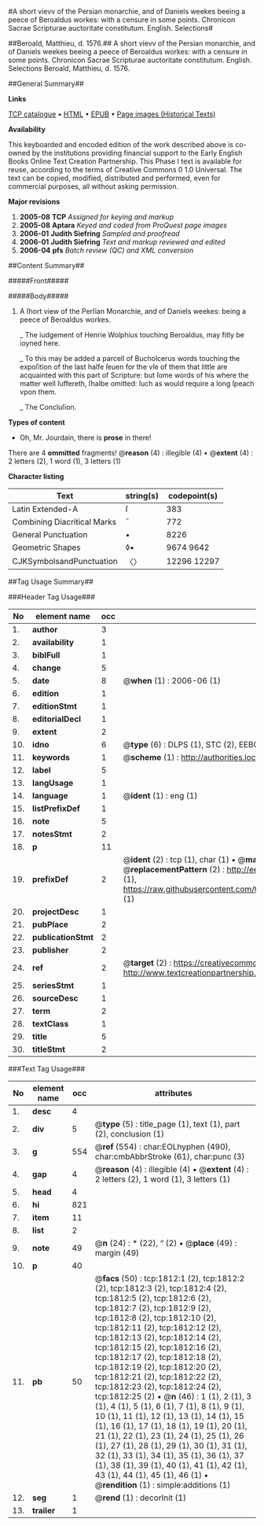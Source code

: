 #A short vievv of the Persian monarchie, and of Daniels weekes beeing a peece of Beroaldus workes: with a censure in some points. Chronicon Sacrae Scripturae auctoritate constitutum. English. Selections#

##Beroald, Matthieu, d. 1576.##
A short vievv of the Persian monarchie, and of Daniels weekes beeing a peece of Beroaldus workes: with a censure in some points.
Chronicon Sacrae Scripturae auctoritate constitutum. English. Selections
Beroald, Matthieu, d. 1576.

##General Summary##

**Links**

[TCP catalogue](http://www.ota.ox.ac.uk/tcp/)  • 
[HTML](http://tei.it.ox.ac.uk/tcp/Texts-HTML/free/A09/A09382.html)  • 
[EPUB](http://tei.it.ox.ac.uk/tcp/Texts-EPUB/free/A09/A09382.epub) • 
[Page images (Historical Texts)](https://data.historicaltexts.jisc.ac.uk/view?pubId=eebo-99837487e&pageId=eebo-99837487e-1812-1)

**Availability**

This keyboarded and encoded edition of the
	       work described above is co-owned by the institutions
	       providing financial support to the Early English Books
	       Online Text Creation Partnership. This Phase I text is
	       available for reuse, according to the terms of Creative
	       Commons 0 1.0 Universal. The text can be copied,
	       modified, distributed and performed, even for
	       commercial purposes, all without asking permission.

**Major revisions**

1. __2005-08__ __TCP__ *Assigned for keying and markup*
1. __2005-08__ __Aptara__ *Keyed and coded from ProQuest page images*
1. __2006-01__ __Judith Siefring__ *Sampled and proofread*
1. __2006-01__ __Judith Siefring__ *Text and markup reviewed and edited*
1. __2006-04__ __pfs__ *Batch review (QC) and XML conversion*

##Content Summary##

#####Front#####

#####Body#####

1. A ſhort view of the Perſian
Monarchie, and of Daniels
weekes: being a peece of Beroaldus
workes.

    _ The iudgement of Henrie Wolphius touching
Beroaldus, may fitly be ioyned here.

    _ To this may be added a parcell of Bucholcerus
words touching the expoſition of the
last halfe ſeuen for the vſe of them that
little are acquainted with this part of
Scripture: but ſome words of his where
the matter well ſuffereth, ſhalbe omitted:
ſuch as would require a long ſpeach vpon
them.

    _ The Concluſion.

**Types of content**

  * Oh, Mr. Jourdain, there is **prose** in there!

There are 4 **ommitted** fragments! 
 @__reason__ (4) : illegible (4)  •  @__extent__ (4) : 2 letters (2), 1 word (1), 3 letters (1)

**Character listing**


|Text|string(s)|codepoint(s)|
|---|---|---|
|Latin Extended-A|ſ|383|
|Combining             Diacritical Marks|̄|772|
|General Punctuation|•|8226|
|Geometric Shapes|◊▪|9674 9642|
|CJKSymbolsandPunctuation|〈〉|12296 12297|

##Tag Usage Summary##

###Header Tag Usage###

|No|element name|occ|attributes|
|---|---|---|---|
|1.|__author__|3||
|2.|__availability__|1||
|3.|__biblFull__|1||
|4.|__change__|5||
|5.|__date__|8| @__when__ (1) : 2006-06 (1)|
|6.|__edition__|1||
|7.|__editionStmt__|1||
|8.|__editorialDecl__|1||
|9.|__extent__|2||
|10.|__idno__|6| @__type__ (6) : DLPS (1), STC (2), EEBO-CITATION (1), PROQUEST (1), VID (1)|
|11.|__keywords__|1| @__scheme__ (1) : http://authorities.loc.gov/ (1)|
|12.|__label__|5||
|13.|__langUsage__|1||
|14.|__language__|1| @__ident__ (1) : eng (1)|
|15.|__listPrefixDef__|1||
|16.|__note__|5||
|17.|__notesStmt__|2||
|18.|__p__|11||
|19.|__prefixDef__|2| @__ident__ (2) : tcp (1), char (1)  •  @__matchPattern__ (2) : ([0-9\-]+):([0-9IVX]+) (1), (.+) (1)  •  @__replacementPattern__ (2) : http://eebo.chadwyck.com/downloadtiff?vid=$1&page=$2 (1), https://raw.githubusercontent.com/textcreationpartnership/Texts/master/tcpchars.xml#$1 (1)|
|20.|__projectDesc__|1||
|21.|__pubPlace__|2||
|22.|__publicationStmt__|2||
|23.|__publisher__|2||
|24.|__ref__|2| @__target__ (2) : https://creativecommons.org/publicdomain/zero/1.0/ (1), http://www.textcreationpartnership.org/docs/. (1)|
|25.|__seriesStmt__|1||
|26.|__sourceDesc__|1||
|27.|__term__|2||
|28.|__textClass__|1||
|29.|__title__|5||
|30.|__titleStmt__|2||


###Text Tag Usage###

|No|element name|occ|attributes|
|---|---|---|---|
|1.|__desc__|4||
|2.|__div__|5| @__type__ (5) : title_page (1), text (1), part (2), conclusion (1)|
|3.|__g__|554| @__ref__ (554) : char:EOLhyphen (490), char:cmbAbbrStroke (61), char:punc (3)|
|4.|__gap__|4| @__reason__ (4) : illegible (4)  •  @__extent__ (4) : 2 letters (2), 1 word (1), 3 letters (1)|
|5.|__head__|4||
|6.|__hi__|821||
|7.|__item__|11||
|8.|__list__|2||
|9.|__note__|49| @__n__ (24) : * (22), “ (2)  •  @__place__ (49) : margin (49)|
|10.|__p__|40||
|11.|__pb__|50| @__facs__ (50) : tcp:1812:1 (2), tcp:1812:2 (2), tcp:1812:3 (2), tcp:1812:4 (2), tcp:1812:5 (2), tcp:1812:6 (2), tcp:1812:7 (2), tcp:1812:9 (2), tcp:1812:8 (2), tcp:1812:10 (2), tcp:1812:11 (2), tcp:1812:12 (2), tcp:1812:13 (2), tcp:1812:14 (2), tcp:1812:15 (2), tcp:1812:16 (2), tcp:1812:17 (2), tcp:1812:18 (2), tcp:1812:19 (2), tcp:1812:20 (2), tcp:1812:21 (2), tcp:1812:22 (2), tcp:1812:23 (2), tcp:1812:24 (2), tcp:1812:25 (2)  •  @__n__ (46) : 1 (1), 2 (1), 3 (1), 4 (1), 5 (1), 6 (1), 7 (1), 8 (1), 9 (1), 10 (1), 11 (1), 12 (1), 13 (1), 14 (1), 15 (1), 16 (1), 17 (1), 18 (1), 19 (1), 20 (1), 21 (1), 22 (1), 23 (1), 24 (1), 25 (1), 26 (1), 27 (1), 28 (1), 29 (1), 30 (1), 31 (1), 32 (1), 33 (1), 34 (1), 35 (1), 36 (1), 37 (1), 38 (1), 39 (1), 40 (1), 41 (1), 42 (1), 43 (1), 44 (1), 45 (1), 46 (1)  •  @__rendition__ (1) : simple:additions (1)|
|12.|__seg__|1| @__rend__ (1) : decorInit (1)|
|13.|__trailer__|1||

